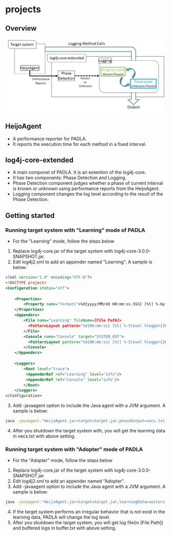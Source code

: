 # projects
## Overview
![overview](fig1.jpg)

## HeijoAgent
* A performance reporter for PADLA.
* It reports the execution time for each method in a fixed interval. 


## log4j-core-extended
* A main componet of PADLA. It is an extention of the log4j-core.
* It has two components: Phase Detection and Logging.
* Phase Detection component judges whether a phase of current interval is known or unknown using performance reports from the HeijoAgent.
* Logging component changes the log level according to the result of the Phase Detection.

## Getting started
### Running target system with "Learning" mode of PADLA
* For the "Learning" mode, follow the steps below
1. Replace log4j-core.jar of the target system with log4j-core-3.0.0-SNAPSHOT.jar.
2. Edit log4j2.xml to add an appender named "Learning". A sample is below:
```xml
<?xml version="1.0" encoding="UTF-8"?>
<!DOCTYPE project>
<Configuration status="off">
	
    <Properties>
        <Property name="format1">%d{yyyy/MM/dd HH:mm:ss.SSS} [%t] %-6p %c{10} %m%n</Property>
    </Properties>
	<Appenders>
	    <File name="Learning" fileName=[File Path]>
	      <PatternLayout pattern="%d{HH:mm:ss} [%t] %-5level %logger{36} - %msg%n"/>
	    </File>
		<Console name="Console" target="SYSTEM_OUT">
	      <PatternLayout pattern="%d{HH:mm:ss} [%t] %-5level %logger{36} - %msg%n"/>
	    </Console>
    </Appenders>

    <Loggers>
        <Root level="trace">
         <AppenderRef ref="Learning" level="info"/>
         <AppenderRef ref="Console" level="info"/>
        </Root>
    </Loggers>
</Configuration>
```
3. Add -javaagent option to include the Java agent with a JVM argument. A sample is below:
```bat
java -javaagent:"HeijoAgent.jar=target=target.jar,phaseOutput=vecs.txt,interval=5"  -jar sampleApp.jar
```
4. After you shutdown the target system with, you will get the learning data in vecs.txt with above setting.

### Running target system with "Adopter" mode of PADLA
 * For the "Adopter" mode, follow the steps below
1. Replace log4j-core.jar of the target system with log4j-core-3.0.0-SNAPSHOT.jar.
2. Edit log4j2.xml to add an appender named "Adopter". 
3. Add -javaagent option to include the Java agent with a JVM argument. A sample is below:
```bat
java -javaagent:"HeijoAgent.jar=target=target.jar,learningData=vectors.txt,bufferOutput=buffer.txt,buffer=300,interval=5"  -jar sampleApp.jar
```
4. If the target system performs an irregular behavior that is not exist in the learning data, PADLA will change the log level.
5. After you shutdown the target system, you will get log file(in [File Path]) and buffered logs in buffer.txt with above setting.
